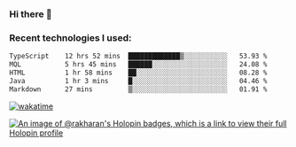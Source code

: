 ### Hi there 👋

### Recent technologies I used:
<!--START_SECTION:waka-->

```txt
TypeScript    12 hrs 52 mins  █████████████▒░░░░░░░░░░░   53.93 %
MQL           5 hrs 45 mins   ██████░░░░░░░░░░░░░░░░░░░   24.08 %
HTML          1 hr 58 mins    ██░░░░░░░░░░░░░░░░░░░░░░░   08.28 %
Java          1 hr 3 mins     █░░░░░░░░░░░░░░░░░░░░░░░░   04.46 %
Markdown      27 mins         ▒░░░░░░░░░░░░░░░░░░░░░░░░   01.91 %
```

<!--END_SECTION:waka-->
[![wakatime](https://wakatime.com/badge/user/fe50d444-0cee-4d14-a0b3-b9e8509eb4d0.svg)](https://wakatime.com/@fe50d444-0cee-4d14-a0b3-b9e8509eb4d0)

[![An image of @rakharan's Holopin badges, which is a link to view their full Holopin profile](https://holopin.me/rakharan)](https://holopin.io/@rakharan)
